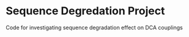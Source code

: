 # Sequence Degredation Project
Code for investigating sequence degradation effect on DCA couplings 
